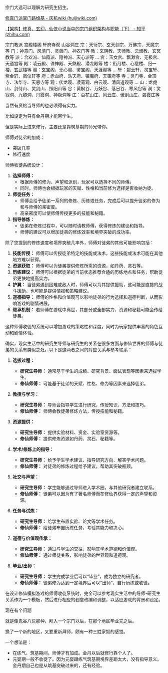 宗门大选可以理解为研究生招生。

[修真门派掌门路维基 - 灰机wiki (huijiwiki.com)](https://zml.huijiwiki.com/wiki/首页)

[【架构】修真、玄幻、仙侠小说当中的宗门组织架构与职能（下） - 知乎 (zhihu.com)](https://zhuanlan.zhihu.com/p/429515492)

宗门教派 宫殿楼阁 轩府寺观 山谷洞庄
宗：天衍宗、玄天剑宗、万佛宗、天魔宗等
门：神意门、风清门、灵兽门、神农门等
教：玄阴教、天师教、云烟教、玄冥教等
派：合欢派、仙霞派、隐神派、天心派等
...
宫：玉女宫、飘渺宫、无极宫、天道宫等
殿：凌云殿、诛神殿、天煞殿、潜龙殿等
楼：衔月楼、心意楼、归一楼、玄武楼等
阁：玄宝阁、无心阁、鉴宝阁、天涯阁等
...
轩：碧云轩、灵宝轩、紫金轩、凤仪轩等
府：赤血府、浩天府、镇魔府、天策府等
寺：灵门寺、金顶寺、法华寺、天恩寺等
观：伏龙观、凌宵观、白云观、清风道观等
...
山：龙虎山、剑侍山、灵剑山、照阳山等
谷：黄枫谷、万妖谷、落日谷、寒风谷等
洞：灵寂洞、九黎洞、丹霞洞、神隐洞等
庄：百花山庄、风云庄、傲剑山庄、碧霞庄等

当然有资格当导师的也必须得有实力。

比如设定为只有金丹期才能带学生。

但是实际上进来修行，主要还是靠筑基期的师兄带你。

师傅对徒弟的加成：

- 突破几率
- 修行速度



师傅收徒系统设计：

1. **选择师傅：**
   - 根据师傅的修为、声望和派别，玩家可以选择不同的师傅。
   - 同时，师傅也会根据玩家的天赋、性格和当前修为选择是否收纳为徒。
2. **师徒任务：**
   - 师傅会给予徒弟一系列的修炼、历练或任务，完成后可以提升徒弟的修为和与师傅的亲密度。
   - 高亲密度可以使师傅传授更多的技能和秘籍。
3. **指导修炼：**
   - 徒弟在修炼过程中，可以随时请教师傅，获得修炼的建议和指导。
   - 师傅的建议可以增加徒弟的修炼效率和境界突破的成功率。

除了您提到的修炼速度和境界突破几率外，师傅对徒弟的其他可能影响包括：

1. **技能传授：** 师傅可以传授徒弟特定的技能或法术，这些技能或法术可能在其他地方难以获得。
2. **资源获取：** 师傅可以为徒弟提供修炼所需的资源，如丹药、灵石等。
3. **历练建议：** 师傅可以根据徒弟的当前状态推荐合适的历练地点和任务，帮助徒弟更快地提高实力。
4. **护翼：** 当徒弟遇到困难或敌人时，师傅可以为其提供援助，这可能是直接的战斗援助，也可能是提供情报和策略建议。
5. **道德指导：** 师傅的性格和价值观可以影响徒弟的行为选择和道德判断，从而影响游戏的剧情进展。
6. **继承机制：** 若师傅在游戏中离世，其部分或全部实力、资源和秘籍可能会传给徒弟。

这种师傅收徒的系统可以增加游戏的策略性和深度，同时为玩家提供丰富的角色互动和剧情体验。



确实，现实生活中的研究生导师与研究生的关系在很多方面与修仙世界的师傅与徒弟的关系有类似之处。以下是这两者之间的对应关系与参考联系：

1. **选拔过程：**
   - **研究生导师：** 通常基于学生的成绩、研究背景、面试表现等因素来选拔学生。
   - **修仙师傅：** 可能基于徒弟的天赋、性格、修为等因素来选择徒弟。
   
2. **教授与学习：**
   - **研究生导师：** 导师会指导学生进行研究，传授知识、方法和技巧。
   - **修仙师傅：** 师傅会教徒弟修炼方法，传授技能和秘籍。

3. **资源提供：**
   - **研究生导师：** 提供实验材料、资金、实验室资源等。
   - **修仙师傅：** 提供修炼资源如丹药、灵石、秘籍等。

4. **学术/修炼上的指导：**
   - **研究生导师：** 给予学生学术建议、指导研究方向、解答学术问题。
   - **修仙师傅：** 对徒弟的修炼过程给予建议，帮助其突破瓶颈。

5. **社交与声望：**
   - **研究生导师：** 学生能够通过导师进入学术圈，与其他研究者建立联系。
   - **修仙师傅：** 徒弟可以因为有了著名师傅而在修仙界获得一定的声望和资源。

6. **任务与试炼：**
   - **研究生导师：** 给学生布置实验、论文等学术任务。
   - **修仙师傅：** 给徒弟布置历练任务，考验其能力和决心。

7. **道德与价值观传承：**
   - **研究生导师：** 通过与学生的交往，影响其学术道德和价值观。
   - **修仙师傅：** 通过师徒关系，影响徒弟的世界观和道德观。

8. **毕业/出师：**
   - **研究生导师：** 学生完成学业后可以“毕业”，成为独立的研究者。
   - **修仙师傅：** 徒弟修为达到一定境界后可以“出师”，自行历练或收徒。

在设计修仙模拟游戏的师傅收徒系统时，完全可以参考现实生活中的导师-研究生关系作为一个模板，然后进行相应的创意改编和调整，以适应游戏的背景和设定。



现在有个问题

就是像鬼谷八荒那种，拜入一个宗门以后，在那个地区毕业完之后。

换了一个新的地区，又要重新拜师，颇有一种三姓家奴的感觉。

一个想法是：

- 在练气、筑基期间，师傅才有加成。金丹以后就修行靠个人了。
- 元婴期一般不收徒了。因为元婴跟练气筑基期境界差距太大，没有指导意义。金丹期自己也是从筑基突破过来的，还有经验。